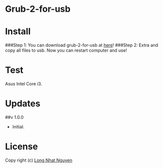 # Grub-2-for-usb
# Install
###Step 1:
You can download grub-2-for-usb at [here](https://github.com/torn4dom4n/grub-2-for-usb/archive/master.zip)!
###Step 2:
Extra and copy all files to usb. Now you can restart computer and use!
# Test
Asus Intel Core i3.
# Updates
##v 1.0.0
* Initial.
# License
Copy right (c) [Long Nhat Nguyen](https://twitter.com/torn4dom4n)

